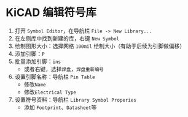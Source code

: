 # KiCAD 编辑符号库

1. 打开 `Symbol Editor`，在导航栏 `File -> New Library...`
2. 在左侧库中找到新建的库，右键 `New Symbol`
3. 绘制图形大小：选择网格 `100mil` 绘制大小（有助于后续为引脚做偏移）
4. 添加引脚：`P`
5. 批量添加引脚：`ins`
   - 或者右键，选择`焊盘`，`焊盘重新编号`
6. 设置引脚名称：导航栏 `Pin Table`
   - 修改`Name`
   - 修改`Electrical Type`
7. 设置符号资料：导航栏 `Library Symbol Properies`
   - 添加 `Footprint`、`Datasheet`等

